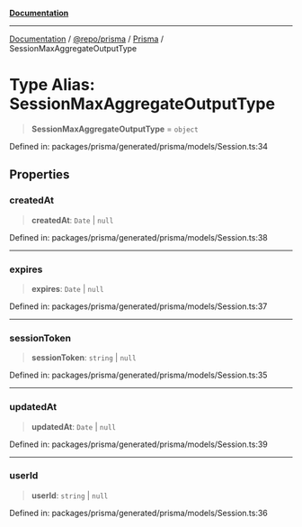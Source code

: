 [**Documentation**](../../../../../README.md)

***

[Documentation](../../../../../README.md) / [@repo/prisma](../../../README.md) / [Prisma](../README.md) / SessionMaxAggregateOutputType

# Type Alias: SessionMaxAggregateOutputType

> **SessionMaxAggregateOutputType** = `object`

Defined in: packages/prisma/generated/prisma/models/Session.ts:34

## Properties

### createdAt

> **createdAt**: `Date` \| `null`

Defined in: packages/prisma/generated/prisma/models/Session.ts:38

***

### expires

> **expires**: `Date` \| `null`

Defined in: packages/prisma/generated/prisma/models/Session.ts:37

***

### sessionToken

> **sessionToken**: `string` \| `null`

Defined in: packages/prisma/generated/prisma/models/Session.ts:35

***

### updatedAt

> **updatedAt**: `Date` \| `null`

Defined in: packages/prisma/generated/prisma/models/Session.ts:39

***

### userId

> **userId**: `string` \| `null`

Defined in: packages/prisma/generated/prisma/models/Session.ts:36
